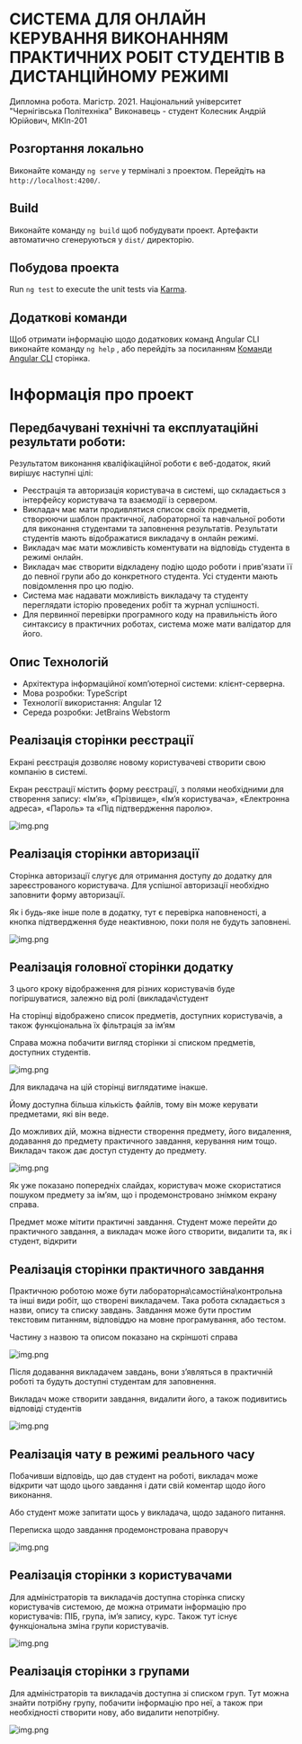 # СИСТЕМА ДЛЯ ОНЛАЙН КЕРУВАННЯ ВИКОНАННЯМ ПРАКТИЧНИХ РОБІТ СТУДЕНТІВ В ДИСТАНЦІЙНОМУ РЕЖИМІ
Дипломна робота. Магістр. 2021. Національний університет "Чернігівська Політехніка"
Виконавець - студент Колесник Андрій Юрійович, МКІп-201

## Розгортання локально

Виконайте команду `ng serve` у терміналі з проектом. Перейдіть на `http://localhost:4200/`. 

## Build

Виконайте команду `ng build` щоб побудувати проект. Артефакти автоматично сгенеруються у `dist/` директорію.

## Побудова проекта

Run `ng test` to execute the unit tests via [Karma](https://karma-runner.github.io).

## Додаткові команди

Щоб отримати інформацію щодо додаткових команд Angular CLI виконайте команду `ng help` ,
або перейдіть за посиланням [Команди Angular CLI](https://angular.io/cli) сторінка.

# Інформація про проект
## Передбачувані технічні та експлуатаційні результати роботи:
Результатом виконання кваліфікаційної роботи є веб-додаток, який вирішує наступні цілі:

- Реєстрація та авторизація користувача в системі, що складається з інтерфейсу користувача та взаємодії із сервером.
- Викладач має мати продивлятися список своїх предметів, створюючи шаблон практичної, лабораторної та навчальної роботи для виконання студентами та заповнення результатів. Результати студентів мають відображатися викладачу в онлайн режимі.
- Викладач має мати можливість коментувати на відповідь студента в режимі онлайн.
- Викладач має створити відкладену подію щодо роботи і прив'язати її до певної групи або до конкретного студента. Усі студенти мають повідомлення про цю подію.
- Система має надавати можливість викладачу та студенту переглядати історію проведених робіт та журнал успішності.
- Для первинної перевірки програмного коду на правильність його синтаксису в практичних роботах, система може мати валідатор для його.

## Опис Технологій
- Архітектура інформаційної комп’ютерної системи: клієнт-серверна.
- Мова розробки: TypeScript
- Технології використання: Angular 12
- Середа розробки: JetBrains Webstorm

## Реалізація сторінки реєстрації
Екрані реєстрація дозволяє новому користувачеві створити свою компанію в системі.

Екран реєстрації містить форму реєстрації, з полями необхідними для створення запису:
«Ім’я», «Прізвище», «Ім’я користувача», «Електронна адреса», «Пароль» та «Під підтвердження паролю».

![img.png](readme/registration.png)

## Реалізація сторінки авторизації
Сторінка авторизації слугує для отримання доступу до додатку для зареєстрованого користувача.
Для успішної авторизації необхідно заповнити форму авторизації.

Як і будь-яке інше поле в додатку, тут є перевірка наповненості, а кнопка підтвердження буде неактивною, поки поля не будуть заповнені.

![img.png](readme/login.png)

## Реалізація головної сторінки додатку
З цього кроку відображення для різних користувачів буде погіршуватися, залежно від ролі (викладач\студент

На сторінці відображено список предметів, доступних користувачів, а також функціональна їх фільтрація за ім’ям

Справа можна побачити вигляд сторінки зі списком предметів, доступних студентів.

![img.png](readme/dashboard_student.png)

Для викладача на цій сторінці виглядатиме інакше.

Йому доступна більша кількість файлів, тому він може керувати предметами, які він веде.

До можливих дій, можна віднести створення предмету, його видалення, додавання до предмету практичного завдання, керування ним тощо.
Викладач також дає доступ студенту до предмету.

![img.png](readme/dashboard_teacher.png)

Як уже показано попередніх слайдах, користувач може скористатися пошуком предмету за ім’ям, що і продемонстровано знімком екрану справа.

Предмет може мітити практичні завдання. Студент може перейти до практичного завдання, а викладач може його створити, видалити та, як і студент, відкрити

## Реалізація сторінки практичного завдання

Практичною роботою може бути лабораторна\самостійна\контрольна та інші види робіт, що створені викладачем.
Така робота складається з назви, опису та списку завдань. Завдання може бути простим текстовим питанням, відповіддю на мовне програмування, або тестом.

Частину з назвою та описом показано на скріншоті справа

![img.png](readme/lesson_page_student.png)

Після додавання викладачем завдань, вони з’являться в практичній роботі та будуть доступні студентам для заповнення.

Викладач може створити завдання, видалити його, а також подивитись відповіді студентів

![img.png](readme/lesson_page_student_tasks.png)

## Реалізація чату в режимі реального часу
Побачивши відповідь, що дав студент на роботі, викладач може відкрити чат щодо цього завдання і дати свій коментар щодо його виконання.

Або студент може запитати щось у викладача, щодо заданого питання.

Переписка щодо завдання продемонстрована праворуч

![img.png](readme/chat.png)

## Реалізація сторінки з користувачами
Для адміністраторів та викладачів доступна сторінка списку користувачів системою, де можна отримати інформацію про користувачів: ПІБ, група, ім’я запису, курс.
Також тут існує функціональна зміна групи користувачів.

![img.png](readme/users_page.png)

## Реалізація сторінки з групами
Для адміністраторів та викладачів доступна зі списком груп.
Тут можна знайти потрібну групу, побачити інформацію про неї, а також при необхідності створити нову, або видалити непотрібну.

![img.png](readme/groups_page.png)
